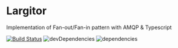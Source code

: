 # Largitor

Implementation of Fan-out/Fan-in pattern with AMQP & Typescript

[![Build Status](https://travis-ci.org/meel-io/largitor.svg?branch=master)](https://travis-ci.org/meel-io/largitor) ![devDependencies](https://david-dm.org/meel-io/largitor/dev-status.svg) ![dependencies](https://david-dm.org/meel-io/largitor.svg)
